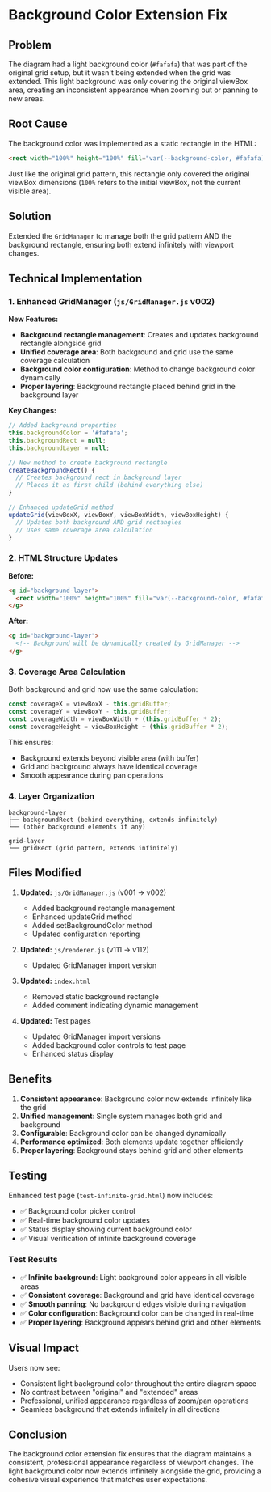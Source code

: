 # Background Color Extension Fix

## Problem
The diagram had a light background color (`#fafafa`) that was part of the original grid setup, but it wasn't being extended when the grid was extended. This light background was only covering the original viewBox area, creating an inconsistent appearance when zooming out or panning to new areas.

## Root Cause
The background color was implemented as a static rectangle in the HTML:
```html
<rect width="100%" height="100%" fill="var(--background-color, #fafafa)"/>
```

Just like the original grid pattern, this rectangle only covered the original viewBox dimensions (`100%` refers to the initial viewBox, not the current visible area).

## Solution
Extended the `GridManager` to manage both the grid pattern AND the background rectangle, ensuring both extend infinitely with viewport changes.

## Technical Implementation

### 1. Enhanced GridManager (`js/GridManager.js` v002)
**New Features:**
- **Background rectangle management**: Creates and updates background rectangle alongside grid
- **Unified coverage area**: Both background and grid use the same coverage calculation
- **Background color configuration**: Method to change background color dynamically
- **Proper layering**: Background rectangle placed behind grid in the background layer

**Key Changes:**
```javascript
// Added background properties
this.backgroundColor = '#fafafa';
this.backgroundRect = null;
this.backgroundLayer = null;

// New method to create background rectangle
createBackgroundRect() {
  // Creates background rect in background layer
  // Places it as first child (behind everything else)
}

// Enhanced updateGrid method
updateGrid(viewBoxX, viewBoxY, viewBoxWidth, viewBoxHeight) {
  // Updates both background AND grid rectangles
  // Uses same coverage area calculation
}
```

### 2. HTML Structure Updates
**Before:**
```html
<g id="background-layer">
  <rect width="100%" height="100%" fill="var(--background-color, #fafafa)"/>
</g>
```

**After:**
```html
<g id="background-layer">
  <!-- Background will be dynamically created by GridManager -->
</g>
```

### 3. Coverage Area Calculation
Both background and grid now use the same calculation:
```javascript
const coverageX = viewBoxX - this.gridBuffer;
const coverageY = viewBoxY - this.gridBuffer;
const coverageWidth = viewBoxWidth + (this.gridBuffer * 2);
const coverageHeight = viewBoxHeight + (this.gridBuffer * 2);
```

This ensures:
- Background extends beyond visible area (with buffer)
- Grid and background always have identical coverage
- Smooth appearance during pan operations

### 4. Layer Organization
```
background-layer
├── backgroundRect (behind everything, extends infinitely)
└── (other background elements if any)

grid-layer  
└── gridRect (grid pattern, extends infinitely)
```

## Files Modified
1. **Updated:** `js/GridManager.js` (v001 → v002)
   - Added background rectangle management
   - Enhanced updateGrid method
   - Added setBackgroundColor method
   - Updated configuration reporting

2. **Updated:** `js/renderer.js` (v111 → v112)
   - Updated GridManager import version

3. **Updated:** `index.html`
   - Removed static background rectangle
   - Added comment indicating dynamic management

4. **Updated:** Test pages
   - Updated GridManager import versions
   - Added background color controls to test page
   - Enhanced status display

## Benefits
1. **Consistent appearance**: Background color now extends infinitely like the grid
2. **Unified management**: Single system manages both grid and background
3. **Configurable**: Background color can be changed dynamically
4. **Performance optimized**: Both elements update together efficiently
5. **Proper layering**: Background stays behind grid and other elements

## Testing
Enhanced test page (`test-infinite-grid.html`) now includes:
- ✅ Background color picker control
- ✅ Real-time background color updates
- ✅ Status display showing current background color
- ✅ Visual verification of infinite background coverage

### Test Results
- ✅ **Infinite background**: Light background color appears in all visible areas
- ✅ **Consistent coverage**: Background and grid have identical coverage
- ✅ **Smooth panning**: No background edges visible during navigation
- ✅ **Color configuration**: Background color can be changed in real-time
- ✅ **Proper layering**: Background appears behind grid and other elements

## Visual Impact
Users now see:
- Consistent light background color throughout the entire diagram space
- No contrast between "original" and "extended" areas
- Professional, unified appearance regardless of zoom/pan operations
- Seamless background that extends infinitely in all directions

## Conclusion
The background color extension fix ensures that the diagram maintains a consistent, professional appearance regardless of viewport changes. The light background color now extends infinitely alongside the grid, providing a cohesive visual experience that matches user expectations.
